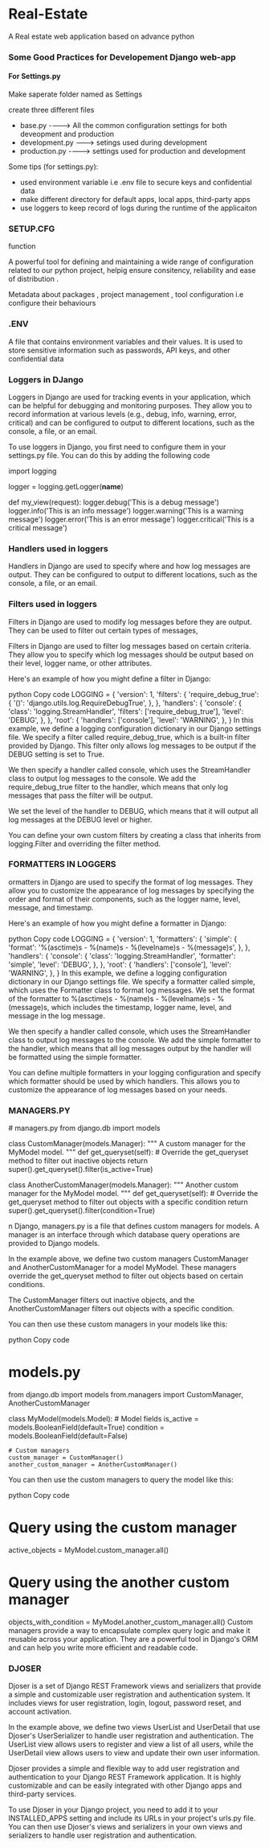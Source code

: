 # Real-Estate
A Real estate web application based on advance python



<h3> Some Good Practices for Developement Django web-app </h3>
<h4> For Settings.py </h4>
<span> Make saperate folder named as Settings </span>
<p> create three different files </p>
<ul>
<li>
base.py ----> All the common configuration settings for both deveopment and production
</li>
<li>
development.py ---> setings used during development
</li>
<li>
production.py ---->  settings used for production and development
</li>

</ul>

<p> Some tips (for settings.py): </p>
<ul>
<li> 
    used environment variable i.e .env file to secure keys and confidential data
</li>
<li>
make different directory for default apps, local apps, third-party apps
</li>
<li> use loggers to keep record of logs during the runtime of the applicaiton </li>
</ul>

<h3> SETUP.CFG</h3>
<p> function </p>
<p> A powerful tool for defining and maintaining a wide range of configuration related to our python project, helpig ensure consitency, reliability and ease of distribution .
</p>
<p> Metadata about packages , project management , tool configuration i.e configure their behaviours </p>


<h3>.ENV </h3>
<p> A file that contains environment variables and their values. It is used to store sensitive information such as passwords, API keys, and other confidential data</p>

<h3> Loggers in DJango </h3>
<p> Loggers in Django are used for tracking events in your application, which can be helpful for debugging and monitoring purposes. They allow you to record information at various levels (e.g., debug, info, warning, error, critical) and can be configured to output to different locations, such as the console, a file, or an email. </p>
<p> To use loggers in Django, you first need to configure them in your settings.py file. You can do this by adding the following code
</p>
<p>
import logging

logger = logging.getLogger(__name__)

def my_view(request):
    logger.debug('This is a debug message')
    logger.info('This is an info message')
    logger.warning('This is a warning message')
    logger.error('This is an error message')
    logger.critical('This is a critical message')

</p>


<h3>Handlers used in loggers </h3>
<p> Handlers in Django are used to specify where and how log messages are output. They can be configured to output to different locations, such as the console, a file, or an email. </p>

<h3> Filters used in loggers </h3>
<p> Filters in Django are used to modify log messages before they are output. They can be used to filter out certain types of messages, </p>
<p>
Filters in Django are used to filter log messages based on certain criteria. They allow you to specify which log messages should be output based on their level, logger name, or other attributes.

Here's an example of how you might define a filter in Django:

python
Copy code
LOGGING = {
    'version': 1,
    'filters': {
        'require_debug_true': {
            '()': 'django.utils.log.RequireDebugTrue',
        },
    },
    'handlers': {
        'console': {
            'class': 'logging.StreamHandler',
            'filters': ['require_debug_true'],
            'level': 'DEBUG',
        },
    },
    'root': {
        'handlers': ['console'],
        'level': 'WARNING',
    },
}
In this example, we define a logging configuration dictionary in our Django settings file. We specify a filter called require_debug_true, which is a built-in filter provided by Django. This filter only allows log messages to be output if the DEBUG setting is set to True.

We then specify a handler called console, which uses the StreamHandler class to output log messages to the console. We add the require_debug_true filter to the handler, which means that only log messages that pass the filter will be output.

We set the level of the handler to DEBUG, which means that it will output all log messages at the DEBUG level or higher.

You can define your own custom filters by creating a class that inherits from logging.Filter and overriding the filter method.

</p>

<h3> FORMATTERS IN LOGGERS </h3>
<p>ormatters in Django are used to specify the format of log messages. They allow you to customize the appearance of log messages by specifying the order and format of their components, such as the logger name, level, message, and timestamp.

Here's an example of how you might define a formatter in Django:

python
Copy code
LOGGING = {
    'version': 1,
    'formatters': {
        'simple': {
            'format': '%(asctime)s - %(name)s - %(levelname)s - %(message)s',
        },
    },
    'handlers': {
        'console': {
            'class': 'logging.StreamHandler',
            'formatter': 'simple',
            'level': 'DEBUG',
        },
    },
    'root': {
        'handlers': ['console'],
        'level': 'WARNING',
    },
}
In this example, we define a logging configuration dictionary in our Django settings file. We specify a formatter called simple, which uses the Formatter class to format log messages. We set the format of the formatter to %(asctime)s - %(name)s - %(levelname)s - %(message)s, which includes the timestamp, logger name, level, and message in the log message.

We then specify a handler called console, which uses the StreamHandler class to output log messages to the console. We add the simple formatter to the handler, which means that all log messages output by the handler will be formatted using the simple formatter.

You can define multiple formatters in your logging configuration and specify which formatter should be used by which handlers. This allows you to customize the appearance of log messages based on your needs. </p>
 
 <h3> MANAGERS.PY </h3>
 # managers.py
from django.db import models

class CustomManager(models.Manager):
    """
    A custom manager for the MyModel model.
    """
    def get_queryset(self):
        # Override the get_queryset method to filter out inactive objects
        return super().get_queryset().filter(is_active=True)

class AnotherCustomManager(models.Manager):
    """
    Another custom manager for the MyModel model.
    """
    def get_queryset(self):
        # Override the get_queryset method to filter out objects with a specific condition
        return super().get_queryset().filter(condition=True)
 <p>n Django, managers.py is a file that defines custom managers for models. A manager is an interface through which database query operations are provided to Django models.

In the example above, we define two custom managers CustomManager and AnotherCustomManager for a model MyModel. These managers override the get_queryset method to filter out objects based on certain conditions.

The CustomManager filters out inactive objects, and the AnotherCustomManager filters out objects with a specific condition.

You can then use these custom managers in your models like this:

python
Copy code
# models.py
from django.db import models
from.managers import CustomManager, AnotherCustomManager

class MyModel(models.Model):
    # Model fields
    is_active = models.BooleanField(default=True)
    condition = models.BooleanField(default=False)

    # Custom managers
    custom_manager = CustomManager()
    another_custom_manager = AnotherCustomManager()
You can then use the custom managers to query the model like this:

python
Copy code
# Query using the custom manager
active_objects = MyModel.custom_manager.all()

# Query using the another custom manager
objects_with_condition = MyModel.another_custom_manager.all()
Custom managers provide a way to encapsulate complex query logic and make it reusable across your application. They are a powerful tool in Django's ORM and can help you write more efficient and readable code. </p>


<h3> DJOSER </h3>
<p>Djoser is a set of Django REST Framework views and serializers that provide a simple and customizable user registration and authentication system. It includes views for user registration, login, logout, password reset, and account activation.

In the example above, we define two views UserList and UserDetail that use Djoser's UserSerializer to handle user registration and authentication. The UserList view allows users to register and view a list of all users, while the UserDetail view allows users to view and update their own user information.

Djoser provides a simple and flexible way to add user registration and authentication to your Django REST Framework application. It is highly customizable and can be easily integrated with other Django apps and third-party services.

To use Djoser in your Django project, you need to add it to your INSTALLED_APPS setting and include its URLs in your project's urls.py file. You can then use Djoser's views and serializers in your own views and serializers to handle user registration and authentication.</p>



